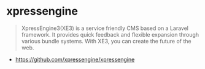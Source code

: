 # xpressengine

> XpressEngine3(XE3) is a service friendly CMS based on a Laravel framework. It provides quick feedback and flexible expansion through various bundle systems. With XE3, you can create the future of the web.

 - https://github.com/xpressengine/xpressengine